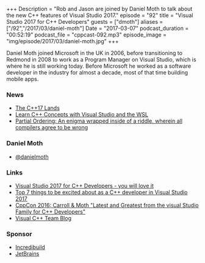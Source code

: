 +++
Description = "Rob and Jason are joined by Daniel Moth to talk about the new C++ features of Visual Studio 2017."
episode = "92"
title = "Visual Studio 2017 for C++ Developers"
guests = ["dmoth"]
aliases = ["/92","/2017/03/daniel-moth"]
Date = "2017-03-07"
podcast_duration = "00:52:19"
podcast_file = "cppcast-092.mp3"
episode_image = "img/episode/2017/03/daniel-moth.jpg"
+++

Daniel Moth joined Microsoft in the UK in 2006, before transitioning to Redmond in 2008 to work as a Program Manager on Visual Studio, which is where he is still working today. Before Microsoft he worked as a software developer in the industry for almost a decade, most of that time building mobile apps.

### News ###

 - [The C++17 Lands](https://fearlesscoder.blogspot.co.uk/2017/02/the-c17-lands.html)
 - [Learn C++ Concepts with Visual Studio and the WSL](https://blogs.msdn.microsoft.com/vcblog/2017/02/22/learn-c-concepts-with-visual-studio-and-the-wsl/)
 - [Partial Ordering: An enigma wrapped inside of a riddle, wherein all compilers agree to be wrong](https://medium.com/@barryrevzin/partial-ordering-an-enigma-wrapped-inside-of-a-riddle-a32e1a1fc10d#.huw3jxkny)
 
### Daniel Moth ###

 - [@danielmoth](https://twitter.com/danielmoth)
 
### Links ###

 - [Visual Studio 2017 for C++ Developers - you will love it](https://blogs.msdn.microsoft.com/vcblog/2017/03/07/visual-studio-2017-for-c-developers-you-will-love-it/)
 - [Top 7 things to be excited about as a C++ developer in Visual Studio 2017](https://channel9.msdn.com/Events/Visual-Studio/Visual-Studio-2017-Launch/220)
 - [CppCon 2016: Carroll & Moth "Latest and Greatest from the visual Studio Family for C++ Developers"](https://www.youtube.com/watch?v=MBmp1gxCu9k)
 - [Visual C++ Team Blog](https://blogs.msdn.microsoft.com/vcblog/)
 
### Sponsor ###

- [Incredibuild](https://www.incredibuild.com/cppoffer)
- [JetBrains](https://www.jetbrains.com/cpp/?utm_source=cppcast&utm_medium=podcast&utm_content=cppcast-podcast&utm_campaign=cpp)

